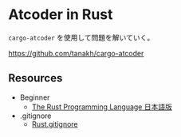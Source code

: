 # Atcoder in Rust

`cargo-atcoder` を使用して問題を解いていく。

https://github.com/tanakh/cargo-atcoder

## Resources

- Beginner
  - [The Rust Programming Language 日本語版](https://doc.rust-jp.rs/book-ja/title-page.html)
- .gitignore
  - [Rust.gitignore](https://github.com/github/gitignore/blob/master/Rust.gitignore)
